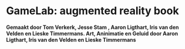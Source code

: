GameLab: augmented reality book
=======

<b>Gemaakt door Tom Verkerk, Jesse Stam , Aaron Ligthart, Iris van den Velden en Lieske Timmermans.
Art, Aninimatie en Geluid door Aaron Ligthart, Iris van den Velden en Lieske Timmermans</b>

